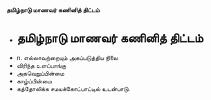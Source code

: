 **தமிழ்நாடு மாணவர் கணினித் திட்டம்**
- # தமிழ்நாடு மாணவர் கணினித் திட்டம்
- n. எல்லாவற்றையும் அகப்படுத்திய நிலை
- விரிந்த உளப்பாங்கு
- அகவெறுப்பின்மை
- காழ்ப்பின்மை
- கத்தோலிக்க சமயக்கோட்பாட்டில் உடன்பாடு.

